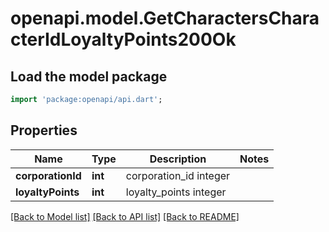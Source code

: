 # openapi.model.GetCharactersCharacterIdLoyaltyPoints200Ok

## Load the model package
```dart
import 'package:openapi/api.dart';
```

## Properties
Name | Type | Description | Notes
------------ | ------------- | ------------- | -------------
**corporationId** | **int** | corporation_id integer | 
**loyaltyPoints** | **int** | loyalty_points integer | 

[[Back to Model list]](../README.md#documentation-for-models) [[Back to API list]](../README.md#documentation-for-api-endpoints) [[Back to README]](../README.md)


